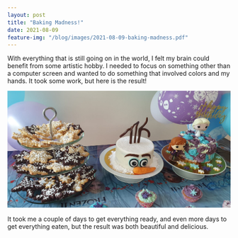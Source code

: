 ```yaml
---
layout: post
title: "Baking Madness!"
date: 2021-08-09
feature-img: "/blog/images/2021-08-09-baking-madness.pdf"
---
```


With everything that is still going on in the world, I felt my brain could benefit from some artistic hobby. I needed to focus on something other than a computer screen and wanted to do something that involved colors and my hands. It took some work, but here is the result!

<img src="/blog/images/2021-08-09-baking-madness.pdf" width="600">

It took me a couple of days to get everything ready, and even more days to get everything eaten, but the result was both beautiful and delicious. 

